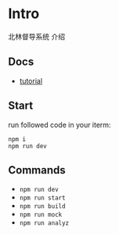 # Intro
北林督导系统 介绍
## Docs
- [tutorial](/docs/tutorial.md)

## Start
run followed code in your iterm:
```
npm i
npm run dev
```

## Commands
- `npm run dev`
- `npm run start`
- `npm run build`
- `npm run mock`
- `npm run analyz`
